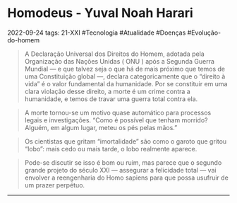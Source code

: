 # Homodeus - Yuval Noah Harari
2022-09-24
tags: 21-XXI #Tecnologia #Atualidade #Doenças #Evolução-do-homem

> A Declaração Universal dos Direitos do Homem, adotada pela Organização das Nações Unidas ( ONU ) após a Segunda Guerra Mundial — e que talvez seja o que há de mais próximo que temos de uma Constituição global —, declara categoricamente que o “direito à vida” é o valor fundamental da humanidade. Por se constituir em uma clara violação desse direito, a morte é um crime contra a humanidade, e temos de travar uma guerra total contra ela.

> A morte tornou-se um motivo quase automático para processos legais e investigações. “Como é possível que tenham morrido? Alguém, em algum lugar, meteu os pés pelas mãos.”

> Os cientistas que gritam “imortalidade” são como o garoto que gritou “lobo”: mais cedo ou mais tarde, o lobo realmente aparece.

> Pode-se discutir se isso é bom ou ruim, mas parece que o segundo grande projeto do século XXI — assegurar a felicidade total — vai envolver a reengenharia do Homo sapiens para que possa usufruir de um prazer perpétuo.


-----------------------------------------------
